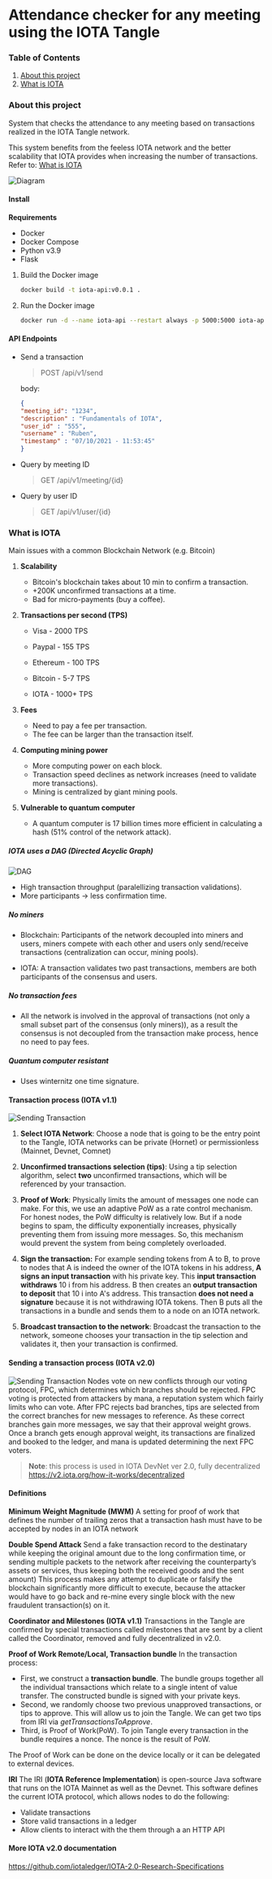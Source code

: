 # Attendance checker for any meeting using the IOTA Tangle
### Table of Contents
1. [About this project](#about-this-project)
1. [What is IOTA](#what-is-iota)

### About this project
System that checks the attendance to any meeting based on transactions realized in the IOTA Tangle network.

This system benefits from the feeless IOTA network and the better scalability that IOTA provides when increasing the number of transactions. 
Refer to: [What is IOTA](#what-is-iota)

![Diagram](img/diagram.png)

#### Install

**Requirements**
* Docker
* Docker Compose
* Python v3.9
* Flask

1. Build the Docker image

    ```bash
    docker build -t iota-api:v0.0.1 . 
    ```

1. Run the Docker image

    ```bash
    docker run -d --name iota-api --restart always -p 5000:5000 iota-api:v0.0.1 
    ```

#### API Endpoints

* Send a transaction
    > POST /api/v1/send

    body:
    ```json
    {
    "meeting_id": "1234",
    "description" : "Fundamentals of IOTA",
    "user_id" : "555",
    "username" : "Ruben",
    "timestamp" : "07/10/2021 - 11:53:45"
    }
    ```
* Query by meeting ID
    > GET /api/v1/meeting/{id}

* Query by user ID
    > GET /api/v1/user/{id}

### What is IOTA

Main issues with a common Blockchain Network (e.g. Bitcoin)


1. **Scalability**

    * Bitcoin's blockchain takes about 10 min to confirm a transaction.
    * +200K unconfirmed transactions at a time.
    * Bad for micro-payments (buy a coffee).

1. **Transactions per second (TPS)**
    
    * Visa - 2000 TPS
    * Paypal - 155 TPS
    * Ethereum - 100 TPS
    * Bitcoin - 5-7 TPS

    * IOTA - 1000+ TPS 

1. **Fees**

    * Need to pay a fee per transaction.
    * The fee can be larger than the transaction itself.

1. **Computing mining power**
    * More computing power on each block.
    * Transaction speed declines as network increases (need to validate more transactions).
    * Mining is centralized by giant mining pools.

1. **Vulnerable to quantum computer**

    * A quantum computer is 17 billion times more efficient in calculating a hash (51% control of the network attack).


##### IOTA uses a DAG (Directed Acyclic Graph)

![DAG](img/dag-vs-blockchain.png)

* High transaction throughput (paralellizing transaction validations).
* More participants -> less confirmation time.

##### No miners

* Blockchain: Participants of the network decoupled into miners and users, miners compete with each other and users only send/receive transactions (centralization can occur, mining pools).

* IOTA: A transaction validates two past transactions, members are both participants of the consensus and users.

##### No transaction fees

* All the network is involved in the approval of transactions (not only a small subset part of the consensus (only miners)), as a result the consensus is not decoupled from the transaction make process, hence no need to pay fees.

##### Quantum computer resistant

* Uses winternitz one time signature.

#### Transaction process (IOTA v1.1)

![Sending Transaction](img/sending-transaction.png)

1. **Select IOTA Network**: Choose a node that is going to be the entry point to the Tangle, IOTA networks can be private (Hornet) or permissionless (Mainnet, Devnet, Comnet)


1. **Unconfirmed transactions selection (tips)**: Using a tip selection algorithm, select **two** unconfirmed transactions, which will be referenced by your transaction.

1. **Proof of Work**: Physically limits the amount of messages one node can make. For this, we use an adaptive PoW as a rate control mechanism. For honest nodes, the PoW difficulty is relatively low. But if a node begins to spam, the difficulty exponentially increases, physically preventing them from issuing more messages. So, this mechanism would prevent the system from being completely overloaded.

1. **Sign the transaction:** For example sending tokens from A to B, to prove to nodes that A is indeed the owner of the IOTA tokens in his address, **A signs an input transaction** with his private key. This **input transaction withdraws** 10 i from his address.
B then creates an **output transaction to deposit** that 10 i into A's address. This transaction **does not need a signature** because it is not withdrawing IOTA tokens.
Then B puts all the transactions in a bundle and sends them to a node on an IOTA network.
1. **Broadcast transaction to the network**: Broadcast the transaction to the network, someone chooses your transaction in the tip selection and validates it, then your transaction is confirmed.

#### Sending a transaction process (IOTA v2.0)
![Sending Transaction](img/protocol_flow.gif)
Nodes vote on new conflicts through our voting protocol, FPC, which determines which branches should be rejected. FPC voting is protected from attackers by mana, a reputation system which fairly limits who can vote. After FPC rejects bad branches, tips are selected from the correct branches for new messages to reference. As these correct branches gain more messages, we say that their approval weight grows. Once a branch gets enough approval weight, its transactions are finalized and booked to the ledger, and mana is updated determining the next FPC voters.

>**Note**: this process is used in IOTA DevNet ver 2.0, fully decentralized https://v2.iota.org/how-it-works/decentralized

#### Definitions

**Minimum Weight Magnitude (MWM)**
A setting for proof of work that defines the number of trailing zeros that a transaction hash must have to be accepted by nodes in an IOTA network

**Double Spend Attack**
Send a fake transaction record to the destinatary while keeping the original amount due to the long confirmation time, or sending multiple packets to the network after receiving the counterparty’s assets or services, thus keeping both the received goods and the sent amount) This process makes any attempt to duplicate or falsify the blockchain significantly more difficult to execute, because the attacker would have to go back and re-mine every single block with the new fraudulent transaction(s) on it. 

**Coordinator and Milestones (IOTA v1.1)**
Transactions in the Tangle are confirmed by special transactions called milestones that are sent by a client called the Coordinator, removed and fully decentralized in v2.0.

**Proof of Work Remote/Local, Transaction bundle**
In the transaction process: 
* First, we construct a **transaction bundle**. The bundle groups together all the individual transactions which relate to a single intent of value transfer. The constructed bundle is signed with your private keys.
* Second, we randomly choose two previous unapproved transactions, or tips to approve. This will allow us to join the Tangle. We can get two tips from IRI via *getTransactionsToApprove*.
* Third, is Proof of Work(PoW). To join Tangle every transaction in the bundle requires a nonce. The nonce is the result of PoW.

The Proof of Work can be done on the device locally or it can be delegated to external devices.

**IRI**
The IRI (**IOTA Reference Implementation**) is open-source Java software that runs on the IOTA Mainnet as well as the Devnet. This software defines the current IOTA protocol, which allows nodes to do the following:

* Validate transactions
* Store valid transactions in a ledger
* Allow clients to interact with the them through a an HTTP API


#### More IOTA v2.0 documentation
https://github.com/iotaledger/IOTA-2.0-Research-Specifications

